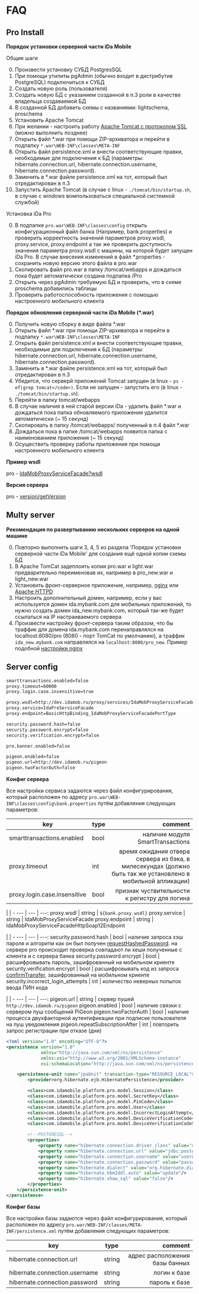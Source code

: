 # FAQ

## Pro Install

**Порядок установки серверной части iDa Mobile**

Общие шаги

0. Произвести установку СУБД PostgresSQL
0. При помощи утилиты pgAdmin (обычно входит в дистрибутив PostgreSQL) подключиться к СУБД
0. Создать новую роль (пользователя)
0. Создать новую БД с указанием созданной в п.3 роли в качестве владельца создаваемой БД
0. В созданной БД добавить схемы с названиями: lightschema, proschema
0. Установить Apache Tomcat
0. При желании - настроить работу [Apache Tomcat с протоколом SSL](http://habrahabr.ru/post/134453/) (можно выполнить позднее)
0. Открыть файл *.war при помощи ZIP-архиватора и перейти в подпапку ``*.war\WEB-INF\classes\META-INF``
0. Открыть файл persistence.xml и внести соответствующие правки, необходимые для подключения к БД (параметры: hibernate.connection.url, hibernate.connection.username, hibernate.connection.password).
0. Заменить в *.war файле persistence.xml на тот, который был отредактирован в п.3
0. Запустить Apache Tomcat (в случае с linux - ``./tomcat/bin/startup.sh``, в случае с windows вомпользоваться специальной системной службой)

Установка iDa Pro

0. В подпапке ``pro.war\WEB-INF\classes\config`` открыть конфигурационный файл банка (Например, bank.properties) и проверить корректность значений параметров proxy.wsdl, proxy.service, proxy.endpoint а так же проверить доступность значения параметра proxy.wsdl с машины, на которой будет запущен iDa Pro. В случае внесения изменений в файл *.properties - сохранить новую версию этого файла в pro.war
0. Скопировать файл pro.war в папку /tomcat/webapps и дождаться пока будет автоматически создана подпапка /Pro
0. Открыть через pgAdmin требуемую БД и проверить, что в схеме proschema добавились таблицы
0. Проверить работоспособность приложения с помощью настроенного мобильного клиента

**Порядок обновления серверной части iDa Mobile (*.war)**

0. Получить новую сборку в виде файла *.war
0. Открыть файл *.war при помощи ZIP-архиватора и перейти в подпапку ``*.war\WEB-INF\classes\META-INF``
0. Открыть файл persistence.xml и внести соответствующие правки, необходимые для подключения к БД (параметры: hibernate.connection.url, hibernate.connection.username, hibernate.connection.password).
0. Заменить в *.war файле persistence.xml на тот, который был отредактирован в п.3
0. Убедится, что серверй приложений Tomcat запущен (в linux - ``ps -ef|grep tomcat</code>)``. Если не запущен - запустить его (в linux - ``./tomcat/bin/startup.sh``).
0. Перейти в папку tomcat/webapps
0. В случае наличия в ней старой версии iDa - удалить файл *.war и дождаться пока папка обновляемого приложения удалится автоматически (~ 15 секунд)
0. Скопировать в папку /tomcat/webapps/ полученный в п.4 файл *.war
0. Дождаться пока в папке /tomcat/webapps появится папка с наименованием приложения (~ 15 секунд)
0. Осуществить проверку работы приложения при помощи настроенного мобильного клиента

**Пример wsdl**

pro - [IdaMobProxyServiceFacade?wsdl](http://dev.idamob.ru/proxy/services/IdaMobProxyServiceFacade?wsdl)

**Версия сервера**

pro - [version/getVersion](http://dev.idamob.ru/pro/endpoints/version/getVersion)

## Multy server

**Рекомендация по развертыванию нескольких серверов на одной машине**

0. Повторно выполнить шаги 3, 4, 5 из раздела 'Порядок установки серверной части iDa Mobile' для создания ещё одной копии схемы БД
0. В Apache TomCat задеплоить копии pro.war и light.war предварительно переименовав их, например в pro_new.war и light_new.war
0. Установить фронт-серверное приложение, например, [nginx](https://nginx.org/ru/) или [Apache HTTPD](https://httpd.apache.org)
0. Настроить дополнительный домен, например, если у вас используется домен ida.mybank.com для мобильных приложений, то нужно создать домен ida_new.mybank.com, который так-же будет ссылаться на IP настраиваемого сервера
0. Произвести настройку фронт-сервера таким образом, что бы траффик для домена ida.mybank.com перенаправлялся на localhost:8080/pro (8080 - порт TomCat по умолчанию), а траффик ``ida_new.mybank.com`` направлялся на ``localhost:8080/pro_new``. Пример подобной [настройки nginx](http://serverfault.com/questions/536576/nginx-how-do-i-forward-a-http-request-to-another-port)

## Server config

```xml
smarttransactions.enabled=false
proxy.timeout=60000
proxy.login.case.insensitive=true

proxy.wsdl=http://dev.idamob.ru/proxy/services/IdaMobProxyServiceFacade?wsdl
proxy.service=IdaProServiceFacade
proxy.endpoint=BasicHttpBinding_IdaMobProxyServiceFacadePortType

security.password.hash=false
security.password.encrypt=false
security.verification.encrypt=false

pro.banner.enabled=false

pigeon.enabled=false
pigeon.url=http://dev.idamob.ru/pigeon
pigeon.twoFactorAuth=false
```

**Конфиг сервера**

Все настройки сервиса задаются через файл конфигурирования, который расположен по адресу ``pro.war\WEB-INF\classes\config\bank.properties`` путём добавления следующих параметров:

key | type | comment
--- | --- | ---:
smarttransactions.enabled | bool | наличие модуля SmartTransactions
proxy.timeout | int | время ожидания отвера сервера из бэка, в милесекундах (должно быть так же установлено в мобильной апликации)
proxy.login.case.insensitive | bool | признак чуствительности к регистру для логина

 | | -
--- | --- | ---:
proxy.wsdl | string | ``${bank.proxy.wsdl}``
proxy.service | string | IdaMobProxyServiceFacade
proxy.endpoint | string | IdaMobProxyServiceFacadeHttpSoap12Endpoint

 | | -
--- | --- | ---:
security.password.hash | bool | наличие запроса хэш пароля и алгоритм как он был получен [requestHashedPassword](#requesthashedpassword). на сервере pro происходит проверка совпадают ли хеши полученные с клиента и с сервера банка
security.password.encrypt | bool | расшифровывать пароль, зашифрованный на мобильном криенте
security.verification.encrypt | bool | расшифровывать код из запроса [confirmTransfer](#confirmtransfer), зашифрованный на мобильном криенте
security.incorrect_login_attempts | int | количество неверных попыток ввода ПИН кода

 | | -
--- | --- | ---:
pigeon.url | string | сервер пушей ``http://dev.idamob.ru/pigeon``
pigeon.enabled | bool | наличие связки с сервером пуш сообщений PiGeon
pigeon.twoFactorAuth | bool | наличие процесса двухфакторной аутентификации при подписке пользователя на пуш уведомления
pigeon.repeatSubscriptionAfter | int | повторить запрос регистрации при отказе (дни)

```xml
<?xml version="1.0" encoding="UTF-8"?>
<persistence version="1.0"
             xmlns="http://java.sun.com/xml/ns/persistence"
             xmlns:xsi="http://www.w3.org/2001/XMLSchema-instance"
             xsi:schemaLocation="http://java.sun.com/xml/ns/persistence http://java.sun.com/xml/ns/persistence/persistence_1_0.xsd">

    <persistence-unit name="jpaUnit" transaction-type="RESOURCE_LOCAL">
        <provider>org.hibernate.ejb.HibernatePersistence</provider>

        <class>com.idamobile.platform.pro.model.Session</class>
        <class>com.idamobile.platform.pro.model.SecretKey</class>
        <class>com.idamobile.platform.pro.model.PinCode</class>
        <class>com.idamobile.platform.pro.model.User</class>
        <class>com.idamobile.platform.pro.model.IncorrectLoginAttempt</class>
        <class>com.idamobile.platform.pro.model.DeviceVerificationCode</class>
        <class>com.idamobile.platform.pro.model.DeviceVerificationCodeSalt</class>

        <!--POSTGRESQL-->
        <properties>
            <property name="hibernate.connection.driver_class" value="org.postgresql.Driver" />
            <property name="hibernate.connection.url" value="jdbc:postgresql://127.0.0.1/proproxytestbase" />
            <property name="hibernate.connection.username" value="username" />
            <property name="hibernate.connection.password" value="password" />
            <property name="hibernate.dialect" value="org.hibernate.dialect.PostgreSQL82Dialect" />
            <property name="hibernate.hbm2ddl.auto" value="update"/>
            <property name="hibernate.show_sql" value="false"/>
        </properties>
    </persistence-unit>
</persistence>
```

**Конфиг базы**

Все настройки базы задаются через файл конфигурирования, который расположен по адресу ``pro.war/WEB-INF/classes/META-INF/persistence.xml`` путём добавления следующих параметров:

key | type | comment
--- | --- | ---:
hibernate.connection.url | string | адрес расположения базы банных
hibernate.connection.username | string | логин к базе
hibernate.connection.password | string | пароль к базе
